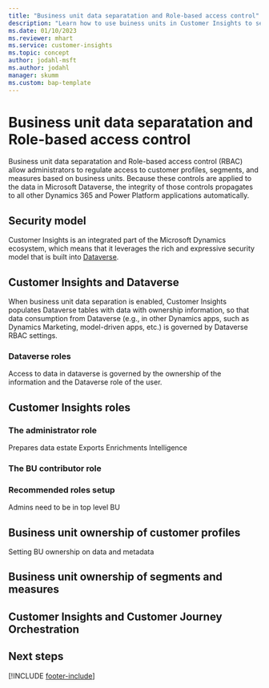 ```yaml
---
title: "Business unit data separatation and Role-based access control"
description: "Learn how to use buiness units in Customer Insights to separate data."
ms.date: 01/10/2023
ms.reviewer: mhart
ms.service: customer-insights
ms.topic: concept
author: jodahl-msft
ms.author: jodahl
manager: skumm
ms.custom: bap-template
---
```


# Business unit data separatation and Role-based access control
Business unit data separatation and Role-based access control (RBAC) allow administrators to regulate access to customer profiles, segments, and measures based on business units. Because these controls are applied to the data in Microsoft Dataverse, the integrity of those controls propagates to all other Dynamics 365 and Power Platform applications automatically.

## Security model
Customer Insights is an integrated part of the Microsoft Dynamics ecosystem, which means that it leverages the rich and expressive security model that is built into [Dataverse]([(https://learn.microsoft.com/en-us/power-platform/admin/wp-security-cds)]). 

## Customer Insights and Dataverse
When business unit data separation is enabled, Customer Insights populates Dataverse tables with data with ownership information, so that data consumption from Dataverse (e.g., in other Dynamics apps, such as Dynamics Marketing, model-driven apps, etc.) is governed by Dataverse RBAC settings.





### Dataverse roles
Access to data in dataverse is governed by the ownership of the information and the Dataverse role of the user.

## Customer Insights roles

### The administrator role
Prepares data estate
Exports
Enrichments
Intelligence
### The BU contributor role

### Recommended roles setup
Admins need to be in top level BU

## Business unit ownership of customer profiles
Setting BU ownership on data and metadata

## Business unit ownership of segments and measures

## Customer Insights and Customer Journey Orchestration



## Next steps

[!INCLUDE [footer-include](includes/footer-banner.md)]

